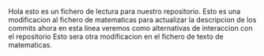 Hola esto es un fichero de lectura para nuestro repositorio.
Esto es una modificacion al fichero de matematicas para actualizar la descripcion de los commits
ahora en esta linea veremos como alternativas de interaccion con el repositorio
Esto sera otra modificacion  en el fichero de texto de matematicas.

